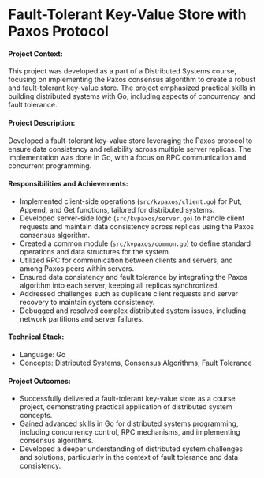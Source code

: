 # Fault-Tolerant Key-Value Store with Paxos Protocol

#### Project Context:
This project was developed as a part of a Distributed Systems course, focusing on implementing the Paxos consensus algorithm to create a robust and fault-tolerant key-value store. The project emphasized practical skills in building distributed systems with Go, including aspects of concurrency, and fault tolerance.

#### Project Description:
Developed a fault-tolerant key-value store leveraging the Paxos protocol to ensure data consistency and reliability across multiple server replicas. The implementation was done in Go, with a focus on RPC communication and concurrent programming.

#### Responsibilities and Achievements:
- Implemented client-side operations (`src/kvpaxos/client.go`) for Put, Append, and Get functions, tailored for distributed systems.
- Developed server-side logic (`src/kvpaxos/server.go`) to handle client requests and maintain data consistency across replicas using the Paxos consensus algorithm.
- Created a common module (`src/kvpaxos/common.go`) to define standard operations and data structures for the system.
- Utilized RPC for communication between clients and servers, and among Paxos peers within servers.
- Ensured data consistency and fault tolerance by integrating the Paxos algorithm into each server, keeping all replicas synchronized.
- Addressed challenges such as duplicate client requests and server recovery to maintain system consistency.
- Debugged and resolved complex distributed system issues, including network partitions and server failures.

#### Technical Stack:
- Language: Go
- Concepts: Distributed Systems, Consensus Algorithms, Fault Tolerance

#### Project Outcomes:
- Successfully delivered a fault-tolerant key-value store as a course project, demonstrating practical application of distributed system concepts.
- Gained advanced skills in Go for distributed systems programming, including concurrency control, RPC mechanisms, and implementing consensus algorithms.
- Developed a deeper understanding of distributed system challenges and solutions, particularly in the context of fault tolerance and data consistency.
